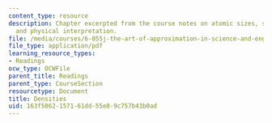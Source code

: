 ```yaml
---
content_type: resource
description: Chapter excerpted from the course notes on atomic sizes, substance densities,
  and physical interpretation.
file: /media/courses/6-055j-the-art-of-approximation-in-science-and-engineering-spring-2008/163f5862157161dd55e89c757b43b0ad_apr04a.pdf
file_type: application/pdf
learning_resource_types:
- Readings
ocw_type: OCWFile
parent_title: Readings
parent_type: CourseSection
resourcetype: Document
title: Densities
uid: 163f5862-1571-61dd-55e8-9c757b43b0ad
---
```


